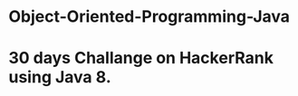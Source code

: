 # Object-Oriented-Programming-Java

<h1 color= blue> 30 days Challange on HackerRank using Java 8. </h1>
